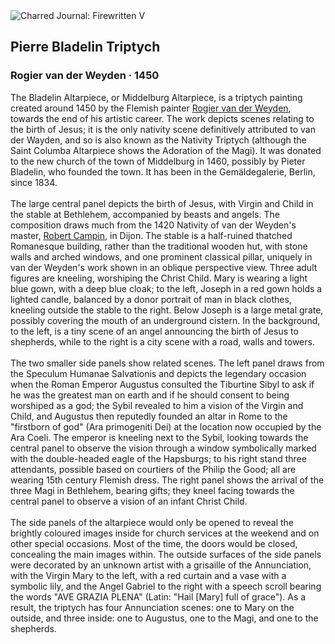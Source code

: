 <div class="artwork-of-the-day">
  <div class="container">
    <div class="img-wrapper">
      <img
        src="https://uploads4.wikiart.org/images/rogier-van-der-weyden/pierre-bladelin-triptych-1450.jpg!Large.jpg"
        alt="Charred Journal: Firewritten V" />
    </div>
    <div class="artwork-detail">
      <div class="artwork-origin"> 
        <h2 class="artwork-name">Pierre Bladelin Triptych</h2>
        <h3 class="artist">
          Rogier van der Weyden
                    ·  1450
        </h3>
      </div>
      <p class="description">
        <span class="artwork-description-text ng-binding" ng-bind-html="viewModel.ArtworkOfTheDay.Description | unsafe">The Bladelin Altarpiece, or Middelburg Altarpiece, is a triptych painting created around 1450 by the Flemish painter <a target="_blank" href="/en/rogier-van-der-weyden">Rogier van der Weyden</a>, towards the end of his artistic career. The work depicts scenes relating to the birth of Jesus; it is the only nativity scene definitively attributed to van der Wayden, and so is also known as the Nativity Triptych (although the Saint Columba Altarpiece shows the Adoration of the Magi). It was donated to the new church of the town of Middelburg in 1460, possibly by Pieter Bladelin, who founded the town. It has been in the Gemäldegalerie, Berlin, since 1834.
<br>
<br>The large central panel depicts the birth of Jesus, with Virgin and Child in the stable at Bethlehem, accompanied by beasts and angels. The composition draws much from the 1420 Nativity of van der Weyden's master, <a target="_blank" href="/en/robert-campin">Robert Campin</a>, in Dijon. The stable is a half-ruined thatched Romanesque building, rather than the traditional wooden hut, with stone walls and arched windows, and one prominent classical pillar, uniquely in van der Weyden's work shown in an oblique perspective view. Three adult figures are kneeling, worshiping the Christ Child. Mary is wearing a light blue gown, with a deep blue cloak; to the left, Joseph in a red gown holds a lighted candle, balanced by a donor portrait of man in black clothes, kneeling outside the stable to the right. Below Joseph is a large metal grate, possibly covering the mouth of an underground cistern. In the background, to the left, is a tiny scene of an angel announcing the birth of Jesus to shepherds, while to the right is a city scene with a road, walls and towers.
<br>
<br>The two smaller side panels show related scenes. The left panel draws from the Speculum Humanae Salvationis and depicts the legendary occasion when the Roman Emperor Augustus consulted the Tiburtine Sibyl to ask if he was the greatest man on earth and if he should consent to being worshiped as a god; the Sybil revealed to him a vision of the Virgin and Child, and Augustus then reputedly founded an altar in Rome to the "firstborn of god" (Ara primogeniti Dei) at the location now occupied by the Ara Coeli. The emperor is kneeling next to the Sybil, looking towards the central panel to observe the vision through a window symbolically marked with the double-headed eagle of the Hapsburgs; to his right stand three attendants, possible based on courtiers of the Philip the Good; all are wearing 15th century Flemish dress. The right panel shows the arrival of the three Magi in Bethlehem, bearing gifts; they kneel facing towards the central panel to observe a vision of an infant Christ Child.
<br>
<br>The side panels of the altarpiece would only be opened to reveal the brightly coloured images inside for church services at the weekend and on other special occasions. Most of the time, the doors would be closed, concealing the main images within. The outside surfaces of the side panels were decorated by an unknown artist with a grisaille of the Annunciation, with the Virgin Mary to the left, with a red curtain and a vase with a symbolic lily, and the Angel Gabriel to the right with a speech scroll bearing the words "AVE GRAZIA PLENA" (Latin: "Hail [Mary] full of grace"). As a result, the triptych has four Annunciation scenes: one to Mary on the outside, and three inside: one to Augustus, one to the Magi, and one to the shepherds.</span>
                        <div class="text-shadow-container" ng-show="showShadow" style=""></div>
      </p>
    </div>
  </div>

</div>
